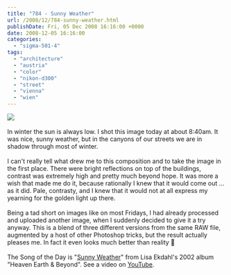 ```yaml
---
title: "784 - Sunny Weather"
url: /2008/12/784-sunny-weather.html
publishDate: Fri, 05 Dec 2008 16:16:00 +0000
date: 2008-12-05 16:16:00
categories: 
  - "sigma-501-4"
tags: 
  - "architecture"
  - "austria"
  - "color"
  - "nikon-d300"
  - "street"
  - "vienna"
  - "wien"
---
```

<a href="https://d25zfm9zpd7gm5.cloudfront.net/1200x1200/2008/20081205_083526_ps.jpg" target="_blank"><img src="https://d25zfm9zpd7gm5.cloudfront.net/0600x0600/2008/20081205_083526_ps.jpg"/></a><br/><br/>In winter the sun is always low. I shot this image today at about 8:40am. It was nice, sunny weather, but in the canyons of our streets we are in shadow through most of winter.<br/><br/> I can't really tell what drew me to this composition and to take the image in the first place. There were bright reflections on top of the buildings, contrast was extremely high and pretty much beyond hope. It was more a wish that made me do it, because rationally I knew that it would come out ... as it did. Pale, contrasty, and I knew that it would not at all express my yearning for the golden light up there.<br/><br/>Being a tad short on images like on most Fridays, I had already processed and uploaded another image, when I suddenly decided to give it a try anyway. This is a blend of three different versions from the same RAW file, augmented by a host of other Photoshop tricks, but the result actually pleases me. In fact it even looks much better than reality 🙂<br/><br/>The Song of the Day is "<a href="http://www.lyricsmode.com/lyrics/l/lisa_ekdahl/sunny_weather.html" target="_blank">Sunny Weather</a>" from Lisa Ekdahl's 2002 album "Heaven Earth &amp; Beyond". See a video on <a href="http://www.youtube.com/watch?v=RjVWOSYpS6o" target="_blank">YouTube</a>.

